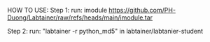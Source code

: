 HOW TO USE:
Step 1: run: imodule https://github.com/PH-Duong/Labtainer/raw/refs/heads/main/imodule.tar

Step 2: run: "labtainer -r python_md5" in labtainer/labtanier-student
